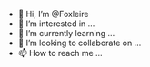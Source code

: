 - 👋 Hi, I’m @Foxleire
- 👀 I’m interested in ...
- 🌱 I’m currently learning ...
- 💞️ I’m looking to collaborate on ...
- 📫 How to reach me ...

<!---
Foxleire/Foxleire is a ✨ special ✨ repository because its `README.md` (this file) appears on your GitHub profile.
You can click the Preview link to take a look at your changes.
--->
